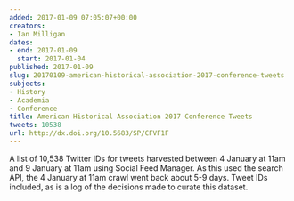 ```yaml
---
added: 2017-01-09 07:05:07+00:00
creators:
- Ian Milligan
dates:
- end: 2017-01-09
  start: 2017-01-04
published: 2017-01-09
slug: 20170109-american-historical-association-2017-conference-tweets
subjects:
- History
- Academia
- Conference
title: American Historical Association 2017 Conference Tweets
tweets: 10538
url: http://dx.doi.org/10.5683/SP/CFVF1F
---
```


A list of 10,538 Twitter IDs for tweets harvested between 4 January at 11am and 9 January at 11am using Social Feed Manager. As this used the search API, the 4 January at 11am crawl went back about 5-9 days. Tweet IDs included, as is a log of the decisions made to curate this dataset.
